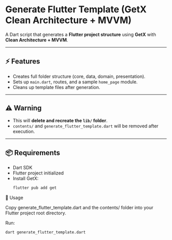 # Generate Flutter Template (GetX Clean Architecture + MVVM)

A Dart script that generates a **Flutter project structure** using **GetX** with **Clean Architecture + MVVM**.

---

## ⚡ Features
- Creates full folder structure (core, data, domain, presentation).
- Sets up `main.dart`, routes, and a sample `home_page` module.
- Cleans up template files after generation.

---

## ⚠️ Warning
- This will **delete and recreate the `lib/` folder**.
- `contents/` and `generate_flutter_template.dart` will be removed after execution.

---

## 📦 Requirements
- Dart SDK  
- Flutter project initialized  
- Install GetX:
  ```bash
  flutter pub add get

🚀 Usage

Copy generate_flutter_template.dart and the contents/ folder into your Flutter project root directory.

Run:
```bash
dart generate_flutter_template.dart
